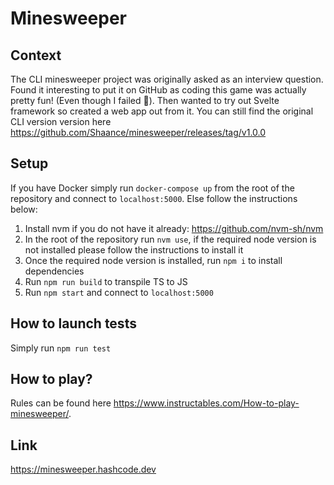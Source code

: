 # Minesweeper

## Context

The CLI minesweeper project was originally asked as an interview question. Found it interesting to put it on GitHub as coding this game was actually pretty fun! (Even though I failed 🤫).
Then wanted to try out Svelte framework so created a web app out from it. You can still find the original CLI version version here <https://github.com/Shaance/minesweeper/releases/tag/v1.0.0>

## Setup

If you have Docker simply run `docker-compose up` from the root of the repository and connect to `localhost:5000`. Else follow the instructions below:

1. Install nvm if you do not have it already: <https://github.com/nvm-sh/nvm>
2. In the root of the repository run `nvm use`, if the required node version is not installed please follow the instructions to install it
3. Once the required node version is installed, run `npm i` to install dependencies
4. Run `npm run build` to transpile TS to JS
5. Run `npm start` and connect to `localhost:5000`

## How to launch tests

Simply run `npm run test`

## How to play?

Rules can be found here <https://www.instructables.com/How-to-play-minesweeper/>.

## Link

<https://minesweeper.hashcode.dev>
